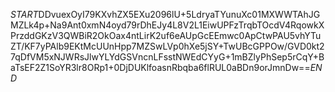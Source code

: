 $START$DDvuexOyI79KXvhZX5EXu2096lU+5LdryaTYunuXc01MXWWTAhJGMZLk4p+Na9Ant0xmN4oyd79rDhEJy4L8V2L1EiwUPFzTrqbTOcdV4RqowkXPrzddGKzV3QWBiR2OkOax4ntLirK2uf6eAUpGcEEmwc0ApCtwPAU5vhYTuZT/KF7yPAlb9EKtMcUUnHpp7MZSwLVp0hXe5jSY+TwUBcGPPOw/GVD0kt27qDfVM5xNJWRsJlwYLYdGSVncnLFsstNWEdCYyG+1mBZlyPhSep5rCqY+BaTsEF2Z1SoYR3lr8ORp1+0DjDUKlfoasnRbqba6flRUL0aBDn9orJmnDw==$END$